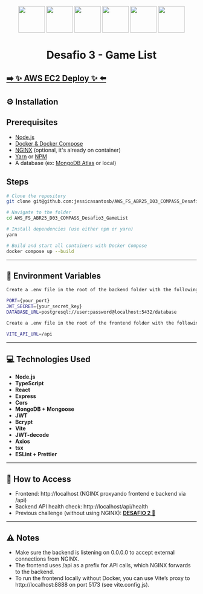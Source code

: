 <p align="center">
  <img src="https://img.icons8.com/fluency/48/node-js.png" width="70"/>
  <img src="https://img.icons8.com/color/48/typescript.png" width="70"/>
  <img src="https://img.icons8.com/?size=100&id=asWSSTBrDlTW&format=png&color=000000" width="70"/>
  <img src="https://img.icons8.com/color/48/docker.png" width="70"/>
  <img src="https://img.icons8.com/color/48/nginx.png" width="70"/>
  <img src="https://img.icons8.com/?size=100&id=e6uRfPIDgoXi&format=png&color=000000" width="70"/>
</p>

<h1 align="center">Desafio 3 - Game List</h1>

## [➡️ ✨ AWS EC2 Deploy ✨ ⬅️](https://)

## ⚙️ Installation

## Prerequisites

- [Node.js](https://nodejs.org/)
- [Docker & Docker Compose](https://docs.docker.com/compose/install/)
- [NGINX](https://nginx.org/) (optional, it's already on container)
- [Yarn](https://yarnpkg.com/) or [NPM](https://www.npmjs.com/)
- A database (ex: [MongoDB Atlas](https://www.mongodb.com/cloud/atlas) or local)

## Steps

```bash
# Clone the repository
git clone git@github.com:jessicasantosb/AWS_FS_ABR25_D03_COMPASS_Desafio3_GameList.git

# Navigate to the folder
cd AWS_FS_ABR25_D03_COMPASS_Desafio3_GameList

# Install dependencies (use either npm or yarn)
yarn

# Build and start all containers with Docker Compose
docker compose up --build
```

---

## 🤖 Environment Variables

```bash
Create a .env file in the root of the backend folder with the following content:

PORT={your_port}
JWT_SECRET={your_secret_key}
DATABASE_URL=postgresql://user:password@localhost:5432/database

```

```bash
Create a .env file in the root of the frontend folder with the following content:

VITE_API_URL=/api

```

---

## 💻 Technologies Used

- **Node.js**
- **TypeScript**
- **React**
- **Express**
- **Cors**
- **MongoDB + Mongoose**
- **JWT**
- **Bcrypt**
- **Vite**
- **JWT-decode**
- **Axios**
- **tsx**
- **ESLint + Prettier**

---

## 🚀 How to Access

- Frontend: http://localhost (NGINX proxyando frontend e backend via /api)
- Backend API health check: http://localhost/api/health
- Previous challenge (without using NGINX): **[DESAFIO 2 🔗](https://github.com/Giron-jpg/AWS_FS_ABR25_D02_COMPASS_Game_List)**

---

## ⚠️ Notes

- Make sure the backend is listening on 0.0.0.0 to accept external connections from NGINX.
- The frontend uses /api as a prefix for API calls, which NGINX forwards to the backend.
- To run the frontend locally without Docker, you can use Vite’s proxy to http://localhost:8888 on port 5173 (see vite.config.js).
